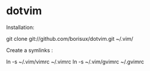 # dotvim

Installation:

git clone git://github.com/borisux/dotvim.git ~/.vim/


Create a symlinks :

ln -s ~/.vim/vimrc ~/.vimrc
ln -s ~/.vim/gvimrc ~/.gvimrc
